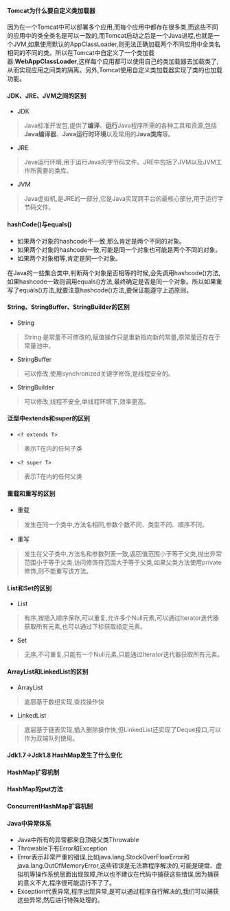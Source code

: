 #### Tomcat为什么要自定义类加载器
因为在一个Tomcat中可以部署多个应用,而每个应用中都存在很多类,而这些不同的应用中的类全类名是可以一致的,而Tomcat启动之后是一个Java进程,也就是一个JVM,如果使用默认的AppClassLoader,则无法正确加载两个不同应用中全类名相同的不同的类。所以在Tomcat中自定义了一个类加载器:**WebAppClassLoader**,这样每个应用都可以使用自己的类加载器去加载类了,从而实现应用之间类的隔离。另外,Tomcat使用自定义类加载器实现了类的也加载功能。

#### JDK、JRE、JVM之间的区别
- JDK
> Java标准开发包,提供了**编译**、**运行**Java程序所需的各种工具和资源,包括**Java编译器**、**Java运行时环境**以及常用的**Java类库**等。
- JRE
> Java运行环境,用于运行Java的字节码文件。JRE中包括了JVM以及JVM工作所需要的类库。
- JVM
> Java虚拟机,是JRE的一部分,它是Java实现跨平台的最核心部分,用于运行字节码文件。

#### hashCode()与equals()
- 如果两个对象的hashcode不一致,那么肯定是两个不同的对象。
- 如果两个对象的hashcode一致,可能是同一个对象也可能是两个不同的对象。
- 如果两个对象相等,肯定是同一个对象。

在Java的一些集合类中,判断两个对象是否相等的时候,会先调用hashcode()方法,如果hashcode一致则调用equals()方法,最终确定是否是同一个对象。所以如果重写了equals()方法,就要注意hashcode()方法,要保证能遵守上述原则。

#### String、StringBuffer、StringBuilder的区别
- String
> String 是常量不可修改的,赋值操作只是重新指向新的常量,原常量还存在于常量池中。
- StringBuffer
> 可以修改,使用synchronized关键字修饰,是线程安全的。
- StringBuilder
> 可以修改,线程不安全,单线程环境下,效率更高。 

#### 泛型中extends和super的区别
- `<? extends T>`
> 表示T在内的任何子类
- `<? super T>`
> 表示T在内的任何父类 

#### 重载和重写的区别
- 重载
> 发生在同一个类中,方法名相同,参数个数不同、类型不同、顺序不同。
- 重写
> 发生在父子类中,方法名和参数列表一致,返回值范围小于等于父类,抛出异常范围小于等于父类,访问修饰符范围大于等于父类,如果父类方法使用private修饰,则不能重写该方法。

#### List和Set的区别
- List
> 有序,按插入顺序保存,可以重复,允许多个Null元素,可以通过Iterator迭代器获取所有元素,也可以通过下标获取指定元素。
- Set
> 无序,不可重复,只能有一个Null元素,只能通过Iterator迭代器获取所有元素。

#### ArrayList和LinkedList的区别
- ArrayList
> 底层基于数组实现,查找操作快
- LinkedList
> 底层基于链表实现,插入删除操作快,但LinkedList还实现了Deque接口,可以作为双端队列使用。

#### Jdk1.7->Jdk1.8 HashMap发生了什么变化

#### HashMap扩容机制

#### HashMap的put方法

#### ConcurrentHashMap扩容机制

#### Java中异常体系
- Java中所有的异常都来自顶级父类Throwable
- Throwable下有Error和Exception
- Error表示非常严重的错误,比如java.lang.StockOverFlowError和java.lang.OutOfMemoryError,这些错误是无法靠程序解决的,可能是硬盘、虚拟机等操作系统层面出现故障,所以也不建议在代码中捕获这些错误,因为捕获的意义不大,程序很可能运行不了了。
- Exception代表异常,程序出现异常,是可以通过程序自行解决的,我们可以捕获这些异常,然后进行特殊处理的。
 